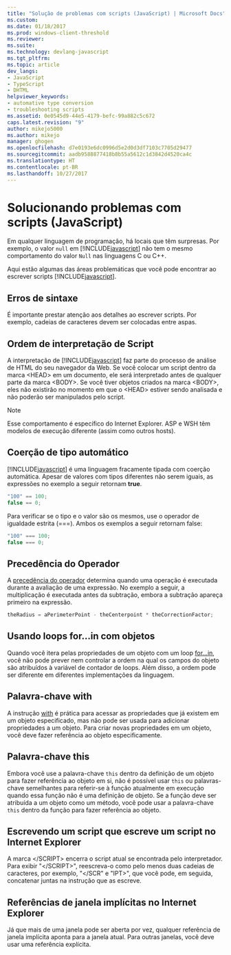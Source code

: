 ```yaml
---
title: "Solução de problemas com scripts (JavaScript) | Microsoft Docs"
ms.custom: 
ms.date: 01/18/2017
ms.prod: windows-client-threshold
ms.reviewer: 
ms.suite: 
ms.technology: devlang-javascript
ms.tgt_pltfrm: 
ms.topic: article
dev_langs:
- JavaScript
- TypeScript
- DHTML
helpviewer_keywords:
- automative type conversion
- troubleshooting scripts
ms.assetid: 0e0545d9-44e5-4179-befc-99a882c5c672
caps.latest.revision: "9"
author: mikejo5000
ms.author: mikejo
manager: ghogen
ms.openlocfilehash: d7e0193e6dc0996d5e2d0d3df7103c7705d29477
ms.sourcegitcommit: aadb9588877418b8b55a5612c1d3842d4520ca4c
ms.translationtype: HT
ms.contentlocale: pt-BR
ms.lasthandoff: 10/27/2017
---
```

# <a name="troubleshooting-your-scripts-javascript"></a>Solucionando problemas com scripts (JavaScript)
Em qualquer linguagem de programação, há locais que têm surpresas. Por exemplo, o valor `null` em [!INCLUDE[javascript](../../javascript/includes/javascript-md.md)] não tem o mesmo comportamento do valor `Null` nas linguagens C ou C++.  
  
 Aqui estão algumas das áreas problemáticas que você pode encontrar ao escrever scripts [!INCLUDE[javascript](../../javascript/includes/javascript-md.md)].  
  
## <a name="syntax-errors"></a>Erros de sintaxe  
 É importante prestar atenção aos detalhes ao escrever scripts. Por exemplo, cadeias de caracteres devem ser colocadas entre aspas.  
  
## <a name="order-of-script-interpretation"></a>Ordem de interpretação de Script  
 A interpretação de [!INCLUDE[javascript](../../javascript/includes/javascript-md.md)] faz parte do processo de análise de HTML do seu navegador da Web. Se você colocar um script dentro da marca \<HEAD> em um documento, ele será interpretado antes de qualquer parte da marca \<BODY>. Se você tiver objetos criados na marca \<BODY>, eles não existirão no momento em que o \<HEAD> estiver sendo analisada e não poderão ser manipulados pelo script.  
  
> [!NOTE]
>  Esse comportamento é específico do Internet Explorer. ASP e WSH têm modelos de execução diferente (assim como outros hosts).  
  
## <a name="automatic-type-coercion"></a>Coerção de tipo automático  
 [!INCLUDE[javascript](../../javascript/includes/javascript-md.md)] é uma linguagem fracamente tipada com coerção automática. Apesar de valores com tipos diferentes não serem iguais, as expressões no exemplo a seguir retornam **true**.  
  
```JavaScript  
"100" == 100;  
false == 0;  
```  
  
 Para verificar se o tipo e o valor são os mesmos, use o operador de igualdade estrita (===). Ambos os exemplos a seguir retornam false:  
  
```JavaScript  
"100" === 100;  
false === 0;  
```  
  
## <a name="operator-precedence"></a>Precedência do Operador  
 A [precedência do operador](../../javascript/operator-subtractprecedence-javascript.md) determina quando uma operação é executada durante a avaliação de uma expressão. No exemplo a seguir, a multiplicação é executada antes da subtração, embora a subtração apareça primeiro na expressão.  
  
```JavaScript  
theRadius = aPerimeterPoint - theCenterpoint * theCorrectionFactor;  
```  
  
## <a name="using-forin-loops-with-objects"></a>Usando loops for...in com objetos  
 Quando você itera pelas propriedades de um objeto com um loop [for...in](../../javascript/reference/for-dot-dot-dot-in-statement-javascript.md), você não pode prever nem controlar a ordem na qual os campos do objeto são atribuídos à variável de contador de loops. Além disso, a ordem pode ser diferente em diferentes implementações da linguagem.  
  
## <a name="with-keyword"></a>Palavra-chave with  
 A instrução [with](../../javascript/reference/with-statement-javascript.md) é prática para acessar as propriedades que já existem em um objeto especificado, mas não pode ser usada para adicionar propriedades a um objeto. Para criar novas propriedades em um objeto, você deve fazer referência ao objeto especificamente.  
  
## <a name="this-keyword"></a>Palavra-chave this  
 Embora você use a palavra-chave `this` dentro da definição de um objeto para fazer referência ao objeto em si, não é possível usar `this` ou palavras-chave semelhantes para referir-se à função atualmente em execução quando essa função não é uma definição de objeto. Se a função deve ser atribuída a um objeto como um método, você pode usar a palavra-chave `this` dentro da função para fazer referência ao objeto.  
  
## <a name="writing-a-script-that-writes-a-script-in-internet-explorer"></a>Escrevendo um script que escreve um script no Internet Explorer  
 A marca \</SCRIPT> encerra o script atual se encontrada pelo interpretador. Para exibir "\</SCRIPT>", reescreva-o como pelo menos duas cadeias de caracteres, por exemplo, "\</SCR" e "IPT>", que você pode, em seguida, concatenar juntas na instrução que as escreve.  
  
## <a name="implicit-window-references-in-internet-explorer"></a>Referências de janela implícitas no Internet Explorer  
 Já que mais de uma janela pode ser aberta por vez, qualquer referência de janela implícita aponta para a janela atual. Para outras janelas, você deve usar uma referência explícita.